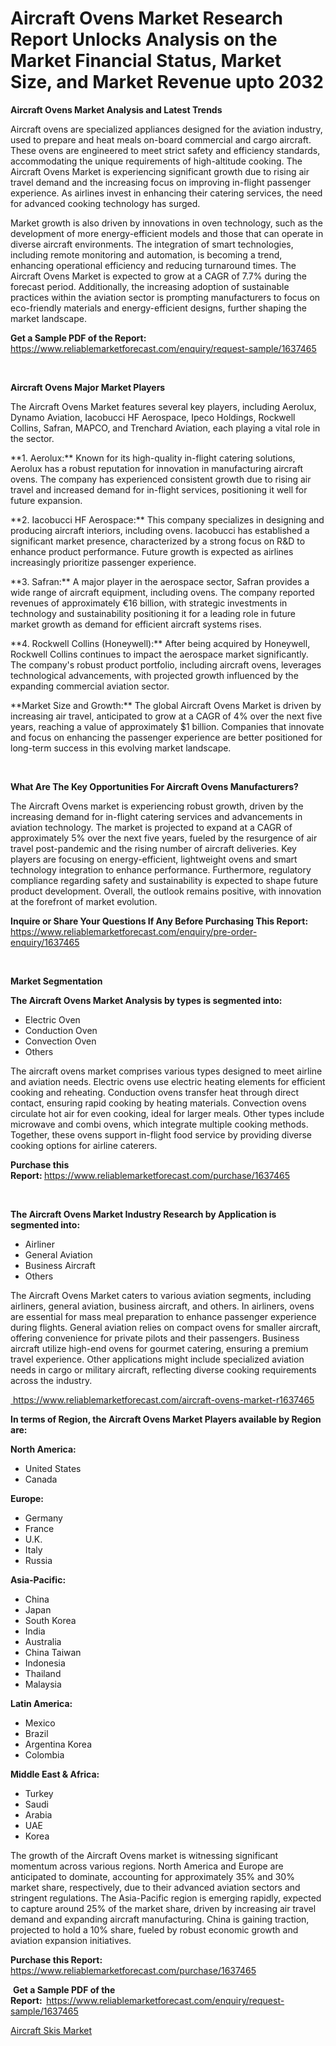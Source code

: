 <p><h1>Aircraft Ovens Market Research Report Unlocks Analysis on the Market Financial Status, Market Size, and Market Revenue upto 2032</h1></p><p><strong>Aircraft Ovens Market Analysis and Latest Trends</strong></p>
<p><p>Aircraft ovens are specialized appliances designed for the aviation industry, used to prepare and heat meals on-board commercial and cargo aircraft. These ovens are engineered to meet strict safety and efficiency standards, accommodating the unique requirements of high-altitude cooking. The Aircraft Ovens Market is experiencing significant growth due to rising air travel demand and the increasing focus on improving in-flight passenger experience. As airlines invest in enhancing their catering services, the need for advanced cooking technology has surged.</p><p>Market growth is also driven by innovations in oven technology, such as the development of more energy-efficient models and those that can operate in diverse aircraft environments. The integration of smart technologies, including remote monitoring and automation, is becoming a trend, enhancing operational efficiency and reducing turnaround times. The Aircraft Ovens Market is expected to grow at a CAGR of 7.7% during the forecast period. Additionally, the increasing adoption of sustainable practices within the aviation sector is prompting manufacturers to focus on eco-friendly materials and energy-efficient designs, further shaping the market landscape.</p></p>
<p><strong>Get a Sample PDF of the Report:&nbsp;</strong> <a href="https://www.reliablemarketforecast.com/enquiry/request-sample/1637465?utm_campaign=2253&utm_medium=2&utm_source=Github&utm_content=ia&utm_term=17022025&utm_id=aircraft-ovens">https://www.reliablemarketforecast.com/enquiry/request-sample/1637465</a></p>
<p>&nbsp;</p>
<p><strong>Aircraft Ovens Major Market Players</strong></p>
<p><p>The Aircraft Ovens Market features several key players, including Aerolux, Dynamo Aviation, Iacobucci HF Aerospace, Ipeco Holdings, Rockwell Collins, Safran, MAPCO, and Trenchard Aviation, each playing a vital role in the sector.</p><p>**1. Aerolux:** Known for its high-quality in-flight catering solutions, Aerolux has a robust reputation for innovation in manufacturing aircraft ovens. The company has experienced consistent growth due to rising air travel and increased demand for in-flight services, positioning it well for future expansion.</p><p>**2. Iacobucci HF Aerospace:** This company specializes in designing and producing aircraft interiors, including ovens. Iacobucci has established a significant market presence, characterized by a strong focus on R&D to enhance product performance. Future growth is expected as airlines increasingly prioritize passenger experience.</p><p>**3. Safran:** A major player in the aerospace sector, Safran provides a wide range of aircraft equipment, including ovens. The company reported revenues of approximately €16 billion, with strategic investments in technology and sustainability positioning it for a leading role in future market growth as demand for efficient aircraft systems rises.</p><p>**4. Rockwell Collins (Honeywell):** After being acquired by Honeywell, Rockwell Collins continues to impact the aerospace market significantly. The company's robust product portfolio, including aircraft ovens, leverages technological advancements, with projected growth influenced by the expanding commercial aviation sector.</p><p>**Market Size and Growth:** The global Aircraft Ovens Market is driven by increasing air travel, anticipated to grow at a CAGR of 4% over the next five years, reaching a value of approximately $1 billion. Companies that innovate and focus on enhancing the passenger experience are better positioned for long-term success in this evolving market landscape.</p></p>
<p>&nbsp;</p>
<p><strong>What Are The Key Opportunities For Aircraft Ovens Manufacturers?</strong></p>
<p><p>The Aircraft Ovens market is experiencing robust growth, driven by the increasing demand for in-flight catering services and advancements in aviation technology. The market is projected to expand at a CAGR of approximately 5% over the next five years, fueled by the resurgence of air travel post-pandemic and the rising number of aircraft deliveries. Key players are focusing on energy-efficient, lightweight ovens and smart technology integration to enhance performance. Furthermore, regulatory compliance regarding safety and sustainability is expected to shape future product development. Overall, the outlook remains positive, with innovation at the forefront of market evolution.</p></p>
<p><strong>Inquire or Share Your Questions If Any Before Purchasing This Report:</strong> <a href="https://www.reliablemarketforecast.com/enquiry/pre-order-enquiry/1637465?utm_campaign=2253&utm_medium=2&utm_source=Github&utm_content=ia&utm_term=17022025&utm_id=aircraft-ovens">https://www.reliablemarketforecast.com/enquiry/pre-order-enquiry/1637465</a></p>
<p>&nbsp;</p>
<p><strong>Market Segmentation</strong></p>
<p><strong>The Aircraft Ovens Market Analysis by types is segmented into:</strong></p>
<p><ul><li>Electric Oven</li><li>Conduction Oven</li><li>Convection Oven</li><li>Others</li></ul></p>
<p><p>The aircraft ovens market comprises various types designed to meet airline and aviation needs. Electric ovens use electric heating elements for efficient cooking and reheating. Conduction ovens transfer heat through direct contact, ensuring rapid cooking by heating materials. Convection ovens circulate hot air for even cooking, ideal for larger meals. Other types include microwave and combi ovens, which integrate multiple cooking methods. Together, these ovens support in-flight food service by providing diverse cooking options for airline caterers.</p></p>
<p><strong>Purchase this Report:&nbsp;</strong><a href="https://www.reliablemarketforecast.com/purchase/1637465?utm_campaign=2253&utm_medium=2&utm_source=Github&utm_content=ia&utm_term=17022025&utm_id=aircraft-ovens">https://www.reliablemarketforecast.com/purchase/1637465</a></p>
<p>&nbsp;</p>
<p><strong>The Aircraft Ovens Market Industry Research by Application is segmented into:</strong></p>
<p><ul><li>Airliner</li><li>General Aviation</li><li>Business Aircraft</li><li>Others</li></ul></p>
<p><p>The Aircraft Ovens Market caters to various aviation segments, including airliners, general aviation, business aircraft, and others. In airliners, ovens are essential for mass meal preparation to enhance passenger experience during flights. General aviation relies on compact ovens for smaller aircraft, offering convenience for private pilots and their passengers. Business aircraft utilize high-end ovens for gourmet catering, ensuring a premium travel experience. Other applications might include specialized aviation needs in cargo or military aircraft, reflecting diverse cooking requirements across the industry.</p></p>
<p><a href="https://www.reliablemarketforecast.com/aircraft-ovens-market-r1637465?utm_campaign=2253&utm_medium=2&utm_source=Github&utm_content=ia&utm_term=17022025&utm_id=aircraft-ovens">&nbsp;https://www.reliablemarketforecast.com/aircraft-ovens-market-r1637465</a></p>
<p><strong>In terms of Region, the Aircraft Ovens Market Players available by Region are:</strong></p>
<p>
    <p> <strong> North America: </strong>
        <ul>
            <li>United States</li>
            <li>Canada</li>
        </ul>
        </p> 
    <p> <strong> Europe: </strong>
        <ul>
            <li>Germany</li>
            <li>France</li>
            <li>U.K.</li>
            <li>Italy</li>
            <li>Russia</li>
        </ul>
        </p> 
    <p> <strong> Asia-Pacific: </strong>
        <ul>
            <li>China</li>
            <li>Japan</li>
            <li>South Korea</li>
            <li>India</li>
            <li>Australia</li>
            <li>China Taiwan</li>
            <li>Indonesia</li>
            <li>Thailand</li>
            <li>Malaysia</li>
        </ul>
        </p> 
    <p> <strong> Latin America: </strong>
        <ul>
            <li>Mexico</li>
            <li>Brazil</li>
            <li>Argentina Korea</li>
            <li>Colombia</li>
        </ul>
        </p> 
    <p> <strong> Middle East & Africa: </strong>
        <ul>
            <li>Turkey</li>
            <li>Saudi</li>
            <li>Arabia</li>
            <li>UAE</li>
            <li>Korea</li>
        </ul>
    </p>
    </p>
<p><p>The growth of the Aircraft Ovens market is witnessing significant momentum across various regions. North America and Europe are anticipated to dominate, accounting for approximately 35% and 30% market share, respectively, due to their advanced aviation sectors and stringent regulations. The Asia-Pacific region is emerging rapidly, expected to capture around 25% of the market share, driven by increasing air travel demand and expanding aircraft manufacturing. China is gaining traction, projected to hold a 10% share, fueled by robust economic growth and aviation expansion initiatives.</p></p>
<p><strong>Purchase this Report: </strong><a href="https://www.reliablemarketforecast.com/purchase/1637465?utm_campaign=2253&utm_medium=2&utm_source=Github&utm_content=ia&utm_term=17022025&utm_id=aircraft-ovens">https://www.reliablemarketforecast.com/purchase/1637465</a></p>
<p>&nbsp;<strong>Get a Sample PDF of the Report:&nbsp;&nbsp;</strong><a href="https://www.reliablemarketforecast.com/enquiry/request-sample/1637465?utm_campaign=2253&utm_medium=2&utm_source=Github&utm_content=ia&utm_term=17022025&utm_id=aircraft-ovens">https://www.reliablemarketforecast.com/enquiry/request-sample/1637465</a></p>
<p><strong></strong></p>
<p><p><a href="https://github.com/risingtrista99259/Market-Research-Report-List-1/blob/main/aircraft-skis-market.md?utm_campaign=2253&utm_medium=2&utm_source=Github&utm_content=ia&utm_term=17022025&utm_id=aircraft-ovens">Aircraft Skis Market</a></p></p>